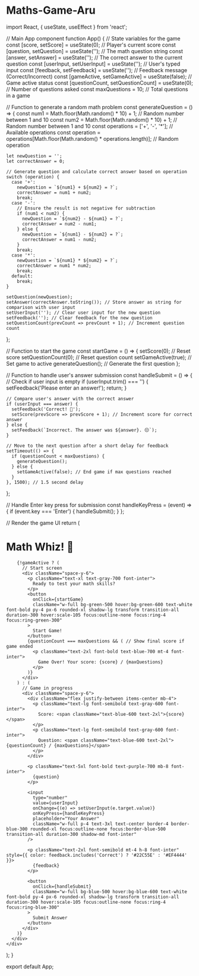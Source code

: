 # Maths-Game-Aru
import React, { useState, useEffect } from 'react';

// Main App component
function App() {
  // State variables for the game
  const [score, setScore] = useState(0); // Player's current score
  const [question, setQuestion] = useState(''); // The math question string
  const [answer, setAnswer] = useState(''); // The correct answer to the current question
  const [userInput, setUserInput] = useState(''); // User's typed input
  const [feedback, setFeedback] = useState(''); // Feedback message (Correct/Incorrect)
  const [gameActive, setGameActive] = useState(false); // Game active status
  const [questionCount, setQuestionCount] = useState(0); // Number of questions asked
  const maxQuestions = 10; // Total questions in a game

  // Function to generate a random math problem
  const generateQuestion = () => {
    const num1 = Math.floor(Math.random() * 10) + 1; // Random number between 1 and 10
    const num2 = Math.floor(Math.random() * 10) + 1; // Random number between 1 and 10
    const operations = ['+', '-', '*']; // Available operations
    const operation = operations[Math.floor(Math.random() * operations.length)]; // Random operation

    let newQuestion = '';
    let correctAnswer = 0;

    // Generate question and calculate correct answer based on operation
    switch (operation) {
      case '+':
        newQuestion = `${num1} + ${num2} = ?`;
        correctAnswer = num1 + num2;
        break;
      case '-':
        // Ensure the result is not negative for subtraction
        if (num1 < num2) {
          newQuestion = `${num2} - ${num1} = ?`;
          correctAnswer = num2 - num1;
        } else {
          newQuestion = `${num1} - ${num2} = ?`;
          correctAnswer = num1 - num2;
        }
        break;
      case '*':
        newQuestion = `${num1} * ${num2} = ?`;
        correctAnswer = num1 * num2;
        break;
      default:
        break;
    }

    setQuestion(newQuestion);
    setAnswer(correctAnswer.toString()); // Store answer as string for comparison with user input
    setUserInput(''); // Clear user input for the new question
    setFeedback(''); // Clear feedback for the new question
    setQuestionCount(prevCount => prevCount + 1); // Increment question count
  };

  // Function to start the game
  const startGame = () => {
    setScore(0); // Reset score
    setQuestionCount(0); // Reset question count
    setGameActive(true); // Set game to active
    generateQuestion(); // Generate the first question
  };

  // Function to handle user's answer submission
  const handleSubmit = () => {
    // Check if user input is empty
    if (userInput.trim() === '') {
      setFeedback('Please enter an answer!');
      return;
    }

    // Compare user's answer with the correct answer
    if (userInput === answer) {
      setFeedback('Correct! 🎉');
      setScore(prevScore => prevScore + 1); // Increment score for correct answer
    } else {
      setFeedback(`Incorrect. The answer was ${answer}. 😔`);
    }

    // Move to the next question after a short delay for feedback
    setTimeout(() => {
      if (questionCount < maxQuestions) {
        generateQuestion();
      } else {
        setGameActive(false); // End game if max questions reached
      }
    }, 1500); // 1.5 second delay
  };

  // Handle Enter key press for submission
  const handleKeyPress = (event) => {
    if (event.key === 'Enter') {
      handleSubmit();
    }
  };

  // Render the game UI
  return (
    <div className="min-h-screen bg-gradient-to-br from-purple-400 to-pink-500 flex items-center justify-center p-4">
      <div className="bg-white rounded-3xl shadow-2xl p-8 max-w-md w-full text-center transform transition-transform duration-500 hover:scale-105">
        <h1 className="text-4xl font-extrabold text-gray-800 mb-6 font-inter">
          Math Whiz! 🧠
        </h1>

        {!gameActive ? (
          // Start screen
          <div className="space-y-6">
            <p className="text-xl text-gray-700 font-inter">
              Ready to test your math skills?
            </p>
            <button
              onClick={startGame}
              className="w-full bg-green-500 hover:bg-green-600 text-white font-bold py-4 px-6 rounded-xl shadow-lg transform transition-all duration-300 hover:scale-105 focus:outline-none focus:ring-4 focus:ring-green-300"
            >
              Start Game!
            </button>
            {questionCount === maxQuestions && ( // Show final score if game ended
              <p className="text-2xl font-bold text-blue-700 mt-4 font-inter">
                Game Over! Your score: {score} / {maxQuestions}
              </p>
            )}
          </div>
        ) : (
          // Game in progress
          <div className="space-y-6">
            <div className="flex justify-between items-center mb-4">
              <p className="text-lg font-semibold text-gray-600 font-inter">
                Score: <span className="text-blue-600 text-2xl">{score}</span>
              </p>
              <p className="text-lg font-semibold text-gray-600 font-inter">
                Question: <span className="text-blue-600 text-2xl">{questionCount} / {maxQuestions}</span>
              </p>
            </div>

            <p className="text-5xl font-bold text-purple-700 mb-8 font-inter">
              {question}
            </p>

            <input
              type="number"
              value={userInput}
              onChange={(e) => setUserInput(e.target.value)}
              onKeyPress={handleKeyPress}
              placeholder="Your Answer"
              className="w-full p-4 text-3xl text-center border-4 border-blue-300 rounded-xl focus:outline-none focus:border-blue-500 transition-all duration-300 shadow-md font-inter"
            />

            <p className="text-2xl font-semibold mt-4 h-8 font-inter" style={{ color: feedback.includes('Correct') ? '#22C55E' : '#EF4444' }}>
              {feedback}
            </p>

            <button
              onClick={handleSubmit}
              className="w-full bg-blue-500 hover:bg-blue-600 text-white font-bold py-4 px-6 rounded-xl shadow-lg transform transition-all duration-300 hover:scale-105 focus:outline-none focus:ring-4 focus:ring-blue-300"
            >
              Submit Answer
            </button>
          </div>
        )}
      </div>
    </div>
  );
}

export default App;
